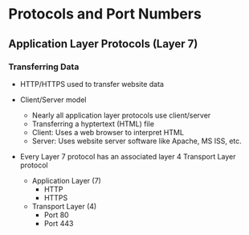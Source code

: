 # Protocols and Port Numbers

## Application Layer Protocols (Layer 7)

### Transferring Data

- HTTP/HTTPS used to transfer website data
- Client/Server model
    - Nearly all application layer protocols use client/server
    - Transferring a hyptertext (HTML) file
    - Client: Uses a web browser to interpret HTML
    - Server: Uses website server software like Apache, MS ISS, etc.

- Every Layer 7 protocol has an associated layer 4 Transport Layer protocol
    - Application Layer (7)
        - HTTP
        - HTTPS
    - Transport Layer (4)
        - Port 80
        - Port 443